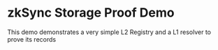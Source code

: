 # zkSync Storage Proof Demo

This demo demonstrates a very simple L2 Registry and a L1 resolver to prove its
records